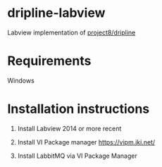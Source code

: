 # dripline-labview
Labview implementation of [project8/dripline](../../../dripline)

# Requirements
Windows

# Installation instructions

1. Install Labview 2014 or more recent

1. Install VI Package manager
https://vipm.jki.net/

1. Install LabbitMQ via VI Package Manager
